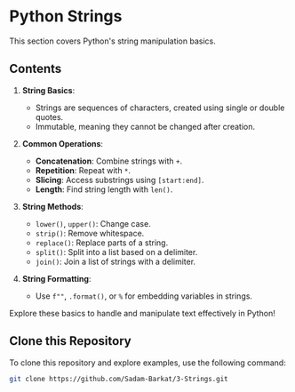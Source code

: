 # Python Strings

This section covers Python's string manipulation basics.

## Contents

1. **String Basics**:
   - Strings are sequences of characters, created using single or double quotes.
   - Immutable, meaning they cannot be changed after creation.

2. **Common Operations**:
   - **Concatenation**: Combine strings with `+`.
   - **Repetition**: Repeat with `*`.
   - **Slicing**: Access substrings using `[start:end]`.
   - **Length**: Find string length with `len()`.

3. **String Methods**:
   - `lower()`, `upper()`: Change case.
   - `strip()`: Remove whitespace.
   - `replace()`: Replace parts of a string.
   - `split()`: Split into a list based on a delimiter.
   - `join()`: Join a list of strings with a delimiter.

4. **String Formatting**:
   - Use `f""`, `.format()`, or `%` for embedding variables in strings.

Explore these basics to handle and manipulate text effectively in Python!
## Clone this Repository

To clone this repository and explore examples, use the following command:

```bash
git clone https://github.com/Sadam-Barkat/3-Strings.git
